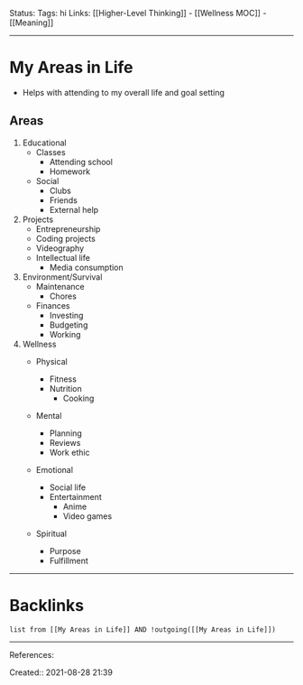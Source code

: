 Status: 
Tags: hi
Links:  [[Higher-Level Thinking]] - [[Wellness MOC]] - [[Meaning]]
___
# My Areas in Life
- Helps with attending to my overall life and goal setting
## Areas
1. Educational
	- Classes
		- Attending school
		- Homework
	- Social
		- Clubs
		- Friends
		- External help
1. Projects
	- Entrepreneurship
	- Coding projects
	- Videography
	- Intellectual life
		- Media consumption
1. Environment/Survival
	- Maintenance
		- Chores
	- Finances
		- Investing
		- Budgeting
		- Working
1. Wellness
	- Physical
		- Fitness
		- Nutrition
			- Cooking
	- Mental
		- Planning
		- Reviews
		- Work ethic

	- Emotional
		- Social life
		- Entertainment
			- Anime
			- Video games
	- Spiritual
		- Purpose
		- Fulfillment
___
# Backlinks
```dataview
list from [[My Areas in Life]] AND !outgoing([[My Areas in Life]])
```
___
References:

Created:: 2021-08-28 21:39